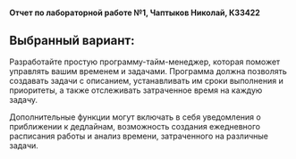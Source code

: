 #### Отчет по лабораторной работе №1, Чаптыков Николай, К33422
## Выбранный вариант:
Разработайте простую программу-тайм-менеджер, которая поможет управлять вашим временем и задачами. Программа должна позволять создавать задачи с описанием, устанавливать им сроки выполнения и приоритеты, а также отслеживать затраченное время на каждую задачу.

Дополнительные функции могут включать в себя уведомления о приближении к дедлайнам, возможность создания ежедневного расписания работы и анализ времени, затраченного на различные задачи.
